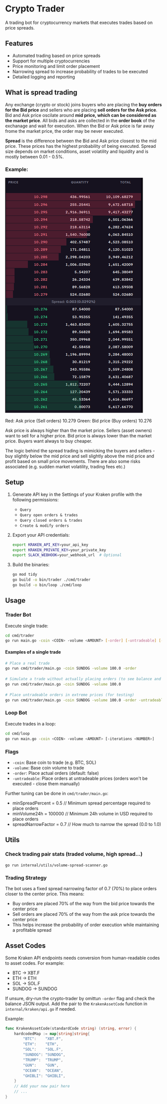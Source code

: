 # Crypto Trader

A trading bot for cryptocurrency markets that executes trades based on price spreads.

## Features

- Automated trading based on price spreads
- Support for multiple cryptocurrencies
- Price monitoring and limit order placement
- Narrowing spread to increase probability of trades to be executed
- Detailed logging and reporting

## What is spread trading
Any exchange (crypto or stock) joins buyers who are placing the **buy orders for the Bid price** and sellers who are placing **sell orders for the Ask price**. Bid and Ask price oscilate around **mid price, which can be considered as the market price**. All bids and asks are collected in the **order book** of the exchanage and wait for execution. When the Bid or Ask price is far away frome the market price, the order may be never executed.

**Spread** is the difference between the Bid and Ask price closest to the mid price. These prices has the highest probability of being executed. Spread size depends on market conditions, asset volatility and liquidity and is mostly between 0.01 - 0.5%.

### Example:
![Spread](readme/spread.png)

Red: Ask price (Sell orders) 10.279
Green: Bid price (Buy orders) 10.276

Ask price is always higher than the market price. Sellers (asset owners) want to sell for a higher price.
Bid price is always lower than the market price. Buyers want always to buy cheaper.

The logic behind the spread trading is mimicking the buyers and sellers - buy slightly below the mid price and sell slightly above the mid price and profit based on small price movements.
There are also some risks associated (e.g. sudden market volatility, trading fees etc.)

## Setup

1. Generate API key in the Settings of your Kraken profile with the following permissions:
   - `Query`
   - `Query open orders & trades`
   - `Query closed orders & trades`
   - `Create & modify orders`

2. Export your API credentials:
   ```bash
   export KRAKEN_API_KEY=your_api_key
   export KRAKEN_PRIVATE_KEY=your_private_key
   export SLACK_WEBHOOK=your_webhook_url  # Optional
   ```

3. Build the binaries:
   ```bash
   go mod tidy
   go build -o bin/trader ./cmd/trader
   go build -o bin/loop ./cmd/loop
   ```

## Usage

### Trader Bot
Execute single trade:
```bash
cd cmd/trader
go run main.go -coin <COIN> -volume <AMOUNT> [-order] [-untradeable] [-editorder]
```

#### Examples of a single trade
```bash
# Place a real trade
go run cmd/trader/main.go -coin SUNDOG -volume 100.0 -order

# Simulate a trade without actually placing orders (to see balance and asset codes)
go run cmd/trader/main.go -coin SUNDOG -volume 100.0

# Place untradeable orders in extreme prices (for testing)
go run cmd/trader/main.go -coin SUNDOG -volume 100.0 -order -untradeable
```

### Loop Bot
Execute trades in a loop:
```bash
cd cmd/loop
go run main.go -coin <COIN> -volume <AMOUNT> [-iterations <NUMBER>]
```

### Flags
- `-coin`: Base coin to trade (e.g. BTC, SOL)
- `-volume`: Base coin volume to trade
- `-order`: Place actual orders (default: false)
- `-untradeable`: Place orders at untradeable prices (orders won't be executed - close them manually)

Further tuning can be done in `cmd/trader/main.go`:
- minSpreadPercent   = 0.5    // Minimum spread percentage required to place orders
- minVolume24h       = 100000 // Minimum 24h volume in USD required to place orders
- spreadNarrowFactor = 0.7    // How much to narrow the spread (0.0 to 1.0)

## Utils
### Check trading pair stats (traded volume, high spread...)
```
go run internal/utils/volume-spread-scanner.go
```

### Trading Strategy
The bot uses a fixed spread narrowing factor of 0.7 (70%) to place orders closer to the center price. This means:
- Buy orders are placed 70% of the way from the bid price towards the center price
- Sell orders are placed 70% of the way from the ask price towards the center price
- This helps increase the probability of order execution while maintaining a profitable spread


## Asset Codes
Some Kraken API endpoints needs conversion from human-readable codes to asset codes. For example:
- BTC → XBT.F
- ETH → ETH
- SOL → SOL.F
- SUNDOG → SUNDOG

If unsure, dry-run the crypto-trader by omittun `-order` flag and check the balance JSON output.
Add the pair to the `KrakenAssetCode` function in `internal/kraken/api.go` if needed.

Example:
```go
func KrakenAssetCode(standardCode string) (string, error) {
    hardcodedMap := map[string]string{
        "BTC":    "XBT.F",
        "ETH":    "ETH",
        "SOL":    "SOL.F",
        "SUNDOG": "SUNDOG",
        "TRUMP":  "TRUMP",
        "GUN":    "GUN",
        "OCEAN":  "OCEAN",
        "GHIBLI": "GHIBLI",
    }
    // Add your new pair here
    // ...
}
```

